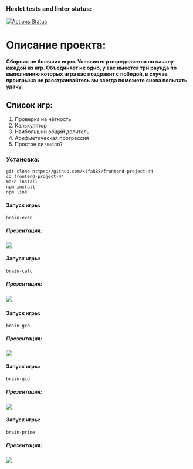 ### Hexlet tests and linter status:
[![Actions Status](https://github.com/kifa888/frontend-project-44/workflows/hexlet-check/badge.svg)](https://github.com/kifa888/frontend-project-44/actions)

<h1>Описание проекта:</h1>
<b>Сборник не больших игры. Условия игр определяется по началу каждой из игр. Объединяет их одно, у вас имеется три раунда по выполнению которых игра вас поздравит с победой, в случае проигрыша не расстраивайтесь вы всегда поможете снова попытать удачу.</b>
<h2>Список игр:</h2>
<ol>
  <li>Проверка на чётность</li>
  <li>Калькулятор</li>
  <li>Наибольший общий делитель</li>
  <li>Арифметическая прогрессия</li>
  <li>Простое ли число?</li>
</ol>

<h3>Установка:</h3>
<code>git clone https://github.com/kifa888/frontend-project-44
cd frontend-project-44
make install
npm install
npm link
</code>


<h4>Запуск игры:</h4>
<code>brain-even</code>


<h5>Презентация:</h5>
<a href="https://asciinema.org/a/2pnXELT90ieUsZTShmwBBymSs" target="_blank"><img src="https://asciinema.org/a/2pnXELT90ieUsZTShmwBBymSs.svg" /></a>

<h4>Запуск игры:</h4>
<code>brain-calc</code>

<h5>Презентация:<h5>
<a href="https://asciinema.org/a/yk3B0vW1ACmNTBzTbb0wu1AV1" target="_blank"><img src="https://asciinema.org/a/yk3B0vW1ACmNTBzTbb0wu1AV1.svg" /></a>


<h4>Запуск игры:</h4>
<code>brain-gcd</code>

<h5>Презентация:</h5>
<a href="https://asciinema.org/a/HNUSHmsejwDmge8NJqNaJXl20" target="_blank"><img src="https://asciinema.org/a/HNUSHmsejwDmge8NJqNaJXl20.svg" /></a>


<h4>Запуск игры:</h4>
<code>brain-gcd</code>

<h5>Презентация:</h5>
<a href="https://asciinema.org/a/HApgodzc0Xc6jQLivWKqg5mp3" target="_blank"><img src="https://asciinema.org/a/HApgodzc0Xc6jQLivWKqg5mp3.svg" /></a>

<h4>Запуск игры:</h4>
<code>brain-prime</code>

<h5>Презентация:</h5>
<a href="https://asciinema.org/a/TdgbJllUDeFZbOvthhoT29WH6" target="_blank"><img src="https://asciinema.org/a/TdgbJllUDeFZbOvthhoT29WH6.svg" /></a>